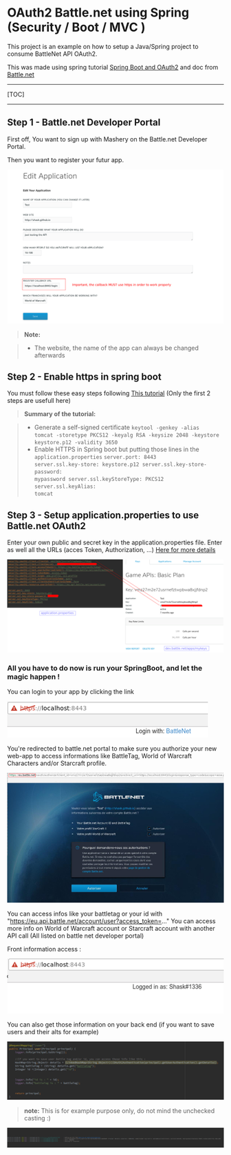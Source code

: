 OAuth2 Battle.net using Spring (Security / Boot / MVC )
===================

This project is an example on how to setup a Java/Spring project to consume BattleNet API OAuth2.

This was made using spring tutorial  [Spring Boot and OAuth2](https://spring.io/guides/tutorials/spring-boot-oauth2/) and doc from [Battle.net](https://dev.battle.net)


----------
[TOC]

----------

Step 1 - Battle.net Developer Portal
-------------

First off, You want to sign up with Mashery on the Battle.net Developer Portal.

Then you want to register your futur app.

![Edit Application on Battle.net dev portal](https://github.com/Shask/Battle.net-OAuth2-SpringBoot/blob/master/README/battlenetedit.png?raw=true)

> **Note:**

> - The website, the name of the app can always be changed afterwards

Step 2 - Enable https in spring boot
-------------
You must follow these easy steps following [This tutorial](https://www.drissamri.be/blog/java/enable-https-in-spring-boot/) (Only the first 2 steps are usefull here)

> **Summary of the tutorial:**

>- Generate a self-signed certificate 
><code>keytool -genkey -alias tomcat
	 -storetype PKCS12 -keyalg RSA -keysize 2048
	 -keystore keystore.p12 -validity 3650 </code>
>- Enable HTTPS in Spring boot but putting those lines in the <code> application.properties</code>
<code>server.port: 8443
	server.ssl.key-store: keystore.p12
	server.ssl.key-store-password: mypassword
	server.ssl.keyStoreType: PKCS12
	server.ssl.keyAlias: tomcat</code>


Step 3 - Setup application.properties to use Battle.net OAuth2 
-------------
Enter your own public and secret key in the application.properties file.
Enter as well all the URLs (acces Token, Authorization, ...) [Here for more details](https://dev.battle.net/docs/read/oauth)

![enter image description here](https://github.com/Shask/Battle.net-OAuth2-SpringBoot/blob/master/README/application%20prop%20setup.png?raw=true)


### All you have to do now is run your SpringBoot, and let the magic happen !

You can login to your app by clicking the link

![login image](https://github.com/Shask/Battle.net-OAuth2-SpringBoot/blob/master/README/login.png?raw=true)

You're redirected to battle.net portal to make sure you authorize your new web-app to access informations like BattleTag, World of Warcraft Characters and/or Starcraft profile.

![login battleNet](https://github.com/Shask/Battle.net-OAuth2-SpringBoot/blob/master/README/loginBnet.png?raw=true)

You can access infos like your battletag or your id with "https://eu.api.battle.net/account/user?access_token=..."
You can access more info on World of Warcraft account or Starcraft account with another API call (All listed on battle net developer portal)

Front information access : 

![enter image description here](https://github.com/Shask/Battle.net-OAuth2-SpringBoot/blob/master/README/loggedin.png?raw=true)

You can also get those information on your back end (if you want to save users and their alts for example)

![Back end example](https://github.com/Shask/Battle.net-OAuth2-SpringBoot/blob/master/README/backInfo.png?raw=true)
>**note:** This is for example purpose only, do not mind the unchecked casting :)

![back end log](https://github.com/Shask/Battle.net-OAuth2-SpringBoot/blob/master/README/consolelog.png?raw=true)







